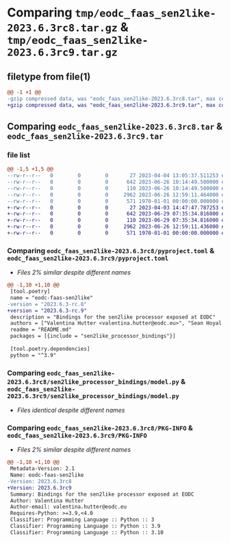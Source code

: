 # Comparing `tmp/eodc_faas_sen2like-2023.6.3rc8.tar.gz` & `tmp/eodc_faas_sen2like-2023.6.3rc9.tar.gz`

## filetype from file(1)

```diff
@@ -1 +1 @@
-gzip compressed data, was "eodc_faas_sen2like-2023.6.3rc8.tar", max compression
+gzip compressed data, was "eodc_faas_sen2like-2023.6.3rc9.tar", max compression
```

## Comparing `eodc_faas_sen2like-2023.6.3rc8.tar` & `eodc_faas_sen2like-2023.6.3rc9.tar`

### file list

```diff
@@ -1,5 +1,5 @@
--rw-r--r--   0        0        0       27 2023-04-04 13:05:37.511253 eodc_faas_sen2like-2023.6.3rc8/README.md
--rw-r--r--   0        0        0      642 2023-06-26 10:14:49.500000 eodc_faas_sen2like-2023.6.3rc8/pyproject.toml
--rw-r--r--   0        0        0      110 2023-06-26 10:14:49.500000 eodc_faas_sen2like-2023.6.3rc8/sen2like_processor_bindings/__init__.py
--rw-r--r--   0        0        0     2962 2023-06-26 12:59:11.464000 eodc_faas_sen2like-2023.6.3rc8/sen2like_processor_bindings/model.py
--rw-r--r--   0        0        0      571 1970-01-01 00:00:00.000000 eodc_faas_sen2like-2023.6.3rc8/PKG-INFO
+-rw-r--r--   0        0        0       27 2023-04-03 14:47:47.787253 eodc_faas_sen2like-2023.6.3rc9/README.md
+-rw-r--r--   0        0        0      642 2023-06-29 07:35:34.816000 eodc_faas_sen2like-2023.6.3rc9/pyproject.toml
+-rw-r--r--   0        0        0      110 2023-06-29 07:35:34.816000 eodc_faas_sen2like-2023.6.3rc9/sen2like_processor_bindings/__init__.py
+-rw-r--r--   0        0        0     2962 2023-06-26 12:59:11.436000 eodc_faas_sen2like-2023.6.3rc9/sen2like_processor_bindings/model.py
+-rw-r--r--   0        0        0      571 1970-01-01 00:00:00.000000 eodc_faas_sen2like-2023.6.3rc9/PKG-INFO
```

### Comparing `eodc_faas_sen2like-2023.6.3rc8/pyproject.toml` & `eodc_faas_sen2like-2023.6.3rc9/pyproject.toml`

 * *Files 2% similar despite different names*

```diff
@@ -1,10 +1,10 @@
 [tool.poetry]
 name = "eodc-faas-sen2like"
-version = "2023.6.3-rc.8"
+version = "2023.6.3-rc.9"
 description = "Bindings for the sen2like processor exposed at EODC"
 authors = ["Valentina Hutter <valentina.hutter@eodc.eu>", "Sean Hoyal <sean.hoyal@eodc.eu>", "Lukas Weidenholzer <lukas.weidenholzer@eodc.eu>"]
 readme = "README.md"
 packages = [{include = "sen2like_processor_bindings"}]
 
 [tool.poetry.dependencies]
 python = "^3.9"
```

### Comparing `eodc_faas_sen2like-2023.6.3rc8/sen2like_processor_bindings/model.py` & `eodc_faas_sen2like-2023.6.3rc9/sen2like_processor_bindings/model.py`

 * *Files identical despite different names*

### Comparing `eodc_faas_sen2like-2023.6.3rc8/PKG-INFO` & `eodc_faas_sen2like-2023.6.3rc9/PKG-INFO`

 * *Files 2% similar despite different names*

```diff
@@ -1,10 +1,10 @@
 Metadata-Version: 2.1
 Name: eodc-faas-sen2like
-Version: 2023.6.3rc8
+Version: 2023.6.3rc9
 Summary: Bindings for the sen2like processor exposed at EODC
 Author: Valentina Hutter
 Author-email: valentina.hutter@eodc.eu
 Requires-Python: >=3.9,<4.0
 Classifier: Programming Language :: Python :: 3
 Classifier: Programming Language :: Python :: 3.9
 Classifier: Programming Language :: Python :: 3.10
```

